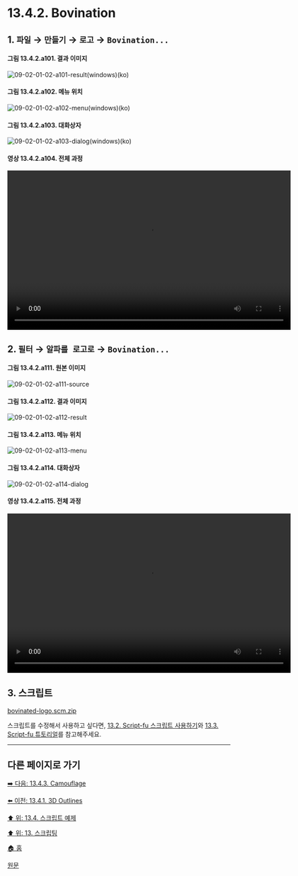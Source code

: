 # 13.4.2. Bovination

## 1. `파일` → `만들기` → `로고` → `Bovination...`

#### 그림 13.4.2.a101. 결과 이미지
![09-02-01-02-a101-result(windows)(ko)](https://github.com/wonder13662/gimp/assets/15767104/87cef2b0-dfa9-4099-9d4d-bca13d7f3a13)

#### 그림 13.4.2.a102. 메뉴 위치
![09-02-01-02-a102-menu(windows)(ko)](https://github.com/wonder13662/gimp/assets/15767104/f89ff1d7-5546-48c4-828b-d291e605b8fd)

#### 그림 13.4.2.a103. 대화상자
![09-02-01-02-a103-dialog(windows)(ko)](https://github.com/wonder13662/gimp/assets/15767104/abf7fbd1-14b3-49f1-806f-aa35e49d23dc)

#### 영상 13.4.2.a104. 전체 과정
<video controls="controls" width="640" height="360" src="https://github.com/wonder13662/gimp/assets/15767104/c63c006c-3ff3-4922-95db-c00f7cf9b9b5"></video>

## 2. `필터` → `알파를 로고로` → `Bovination...`

#### 그림 13.4.2.a111. 원본 이미지
![09-02-01-02-a111-source](https://github.com/wonder13662/gimp/assets/15767104/eec322e9-d6d5-4245-b5d2-de22cc666fa2)

#### 그림 13.4.2.a112. 결과 이미지
![09-02-01-02-a112-result](https://github.com/wonder13662/gimp/assets/15767104/a3e4a853-caa9-498c-b52c-7c808c5614ca)

#### 그림 13.4.2.a113. 메뉴 위치
![09-02-01-02-a113-menu](https://github.com/wonder13662/gimp/assets/15767104/0fbaad77-f5c3-4c5a-b985-7a051be5c497)

#### 그림 13.4.2.a114. 대화상자
![09-02-01-02-a114-dialog](https://github.com/wonder13662/gimp/assets/15767104/8852e327-932f-4130-8058-d9efd3b66dbf)

#### 영상 13.4.2.a115. 전체 과정
<video controls="controls" width="640" height="360" src="https://github.com/wonder13662/gimp/assets/15767104/02e63b34-33a9-4186-9ebf-b86ef80c20ff"></video>

## 3. 스크립트
[bovinated-logo.scm.zip](https://github.com/wonder13662/gimp/files/14737316/bovinated-logo.scm.zip)

스크립트를 수정해서 사용하고 싶다면, [13.2. Script-fu 스크립트 사용하기](./13-02-00-using-script-fu-scripts.md)와 [13.3. Script-fu 튜토리얼](./13-03-00-a-script-fu-tutorial.md)를 참고해주세요.

***

## 다른 페이지로 가기
[➡️ 다음: 13.4.3. Camouflage](./13-04-03-camo.md)

[⬅️ 이전: 13.4.1. 3D Outlines](./13-04-01-3d_outline.md)

[⬆️ 위: 13.4. 스크립트 예제](./13-04-00-examples.md)

[⬆️ 위: 13. 스크립팅](./13-00-scripting.md)

[🏠 홈](./00-home.md)

[원문](https://docs.gimp.org/2.10/ko/gimp-using-text.html#idm7428)
